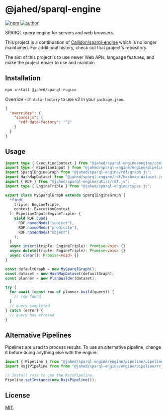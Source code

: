 # @jahed/sparql-engine

[![npm](https://img.shields.io/npm/v/@jahed/sparql-engine.svg)](https://www.npmjs.com/package/@jahed/sparql-engine)
[![author](https://img.shields.io/badge/author-jahed-%23007fff)](https://jahed.dev/)

SPARQL query engine for servers and web browsers.

This project is a continuation of [Callidon/sparql-engine](https://github.com/Callidon/sparql-engine) which is no longer maintained. For additional history, check out that project's repository.

The aim of this project is to use newer Web APIs, language features, and make the project easier to use and maintain.

## Installation

```sh
npm install @jahed/sparql-engine
```

Override `rdf-data-factory` to use v2 in your `package.json`.

```json
{
  "overrides": {
    "sparqljs": {
      "rdf-data-factory": "^2"
    }
  }
}
```

## Usage

```ts
import type { ExecutionContext } from "@jahed/sparql-engine/engine/context/execution-context.js";
import type { PipelineInput } from "@jahed/sparql-engine/engine/pipeline/pipeline-engine.js";
import SparqlEngineGraph from "@jahed/sparql-engine/rdf/graph.js";
import HashMapDataset from "@jahed/sparql-engine/rdf/hashmap-dataset.js";
import { RDF } from "@jahed/sparql-engine/utils/rdf.js";
import type { EngineTriple } from "@jahed/sparql-engine/types.js";

export class MySparqlGraph extends SparqlEngineGraph {
  *find(
    triple: EngineTriple,
    context: ExecutionContext
  ): PipelineInput<EngineTriple> {
    yield RDF.quad(
      RDF.namedNode("subject"),
      RDF.namedNode("predicate"),
      RDF.namedNode("object")
    );
  }
  async insert(triple: EngineTriple): Promise<void> {}
  async delete(triple: EngineTriple): Promise<void> {}
  async clear(): Promise<void> {}
}

const defaultGraph = new MySparqlGraph();
const dataset = new HashMapDataset(defaultGraph);
const planner = new PlanBuilder(dataset);

try {
  for await (const row of planner.build(query)) {
    // row found
  }
  // query completed
} catch (error) {
  // query has errored
}
```

## Alternative Pipelines

Pipelines are used to process results. To use an alternative pipeline, change it before doing anything else with the engine.

```ts
import { Pipeline } from "@jahed/sparql-engine/engine/pipeline/pipeline.ts"
import RxjsPipeline from from "@jahed/sparql-engine/engine/pipeline/rxjs-pipeline.ts"

// Install rxjs to use the RxjsPipeline.
Pipeline.setInstance(new RxjsPipeline());
```

## License

[MIT](LICENSE).
